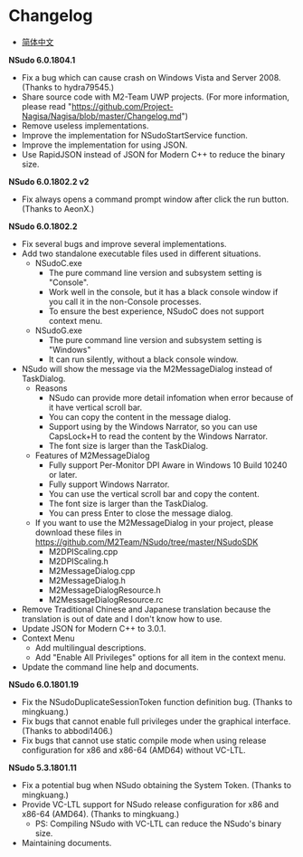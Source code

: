 ﻿# Changelog

- [简体中文](更新日志.md)

**NSudo 6.0.1804.1**
- Fix a bug which can cause crash on Windows Vista and Server 2008. 
  (Thanks to hydra79545.)
- Share source code with M2-Team UWP projects. (For more information, please 
  read "https://github.com/Project-Nagisa/Nagisa/blob/master/Changelog.md")
- Remove useless implementations.
- Improve the implementation for NSudoStartService function.
- Improve the implementation for using JSON.
- Use RapidJSON instead of JSON for Modern C++ to reduce the binary size.

**NSudo 6.0.1802.2 v2**
- Fix always opens a command prompt window after click the run button. 
  (Thanks to AeonX.)

**NSudo 6.0.1802.2**
- Fix several bugs and improve several implementations.
- Add two standalone executable files used in different situations.
  - NSudoC.exe
    - The pure command line version and subsystem setting is "Console".
    - Work well in the console, but it has a black console window if you call 
      it in the non-Console processes.
    - To ensure the best experience, NSudoC does not support context menu.
  - NSudoG.exe
    - The pure command line version and subsystem setting is "Windows"
    - It can run silently, without a black console window.
- NSudo will show the message via the M2MessageDialog instead of TaskDialog.
  - Reasons
    - NSudo can provide more detail infomation when error because of it have 
      vertical scroll bar.
    - You can copy the content in the message dialog.
    - Support using by the Windows Narrator, so you can use CapsLock+H to read 
      the content by the Windows Narrator.
    - The font size is larger than the TaskDialog.
  - Features of M2MessageDialog
    - Fully support Per-Monitor DPI Aware in Windows 10 Build 10240 or later.
    - Fully support Windows Narrator.
    - You can use the vertical scroll bar and copy the content.
    - The font size is larger than the TaskDialog.
    - You can press Enter to close the message dialog.
  - If you want to use the M2MessageDialog in your project, please download 
    these files in https://github.com/M2Team/NSudo/tree/master/NSudoSDK
    - M2DPIScaling.cpp
    - M2DPIScaling.h
    - M2MessageDialog.cpp
    - M2MessageDialog.h
    - M2MessageDialogResource.h
    - M2MessageDialogResource.rc
- Remove Traditional Chinese and Japanese translation because the translation 
  is out of date and I don't know how to use.
- Update JSON for Modern C++ to 3.0.1.
- Context Menu
  - Add multilingual descriptions.
  - Add "Enable All Privileges" options for all item in the context menu.
- Update the command line help and documents.

**NSudo 6.0.1801.19**
- Fix the NSudoDuplicateSessionToken function definition bug. (Thanks to mingkuang.)
- Fix bugs that cannot enable full privileges under the graphical interface. (Thanks to abbodi1406.)
- Fix bugs that cannot use static compile mode when using release configuration for x86 and x86-64 (AMD64) without VC-LTL.

**NSudo 5.3.1801.11**
- Fix a potential bug when NSudo obtaining the System Token. (Thanks to mingkuang.)
- Provide VC-LTL support for NSudo release configuration for x86 and x86-64 (AMD64). (Thanks to mingkuang.)
  - PS: Compiling NSudo with VC-LTL can reduce the NSudo's binary size.
- Maintaining documents.
